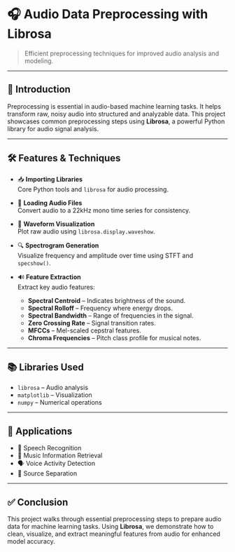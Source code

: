 # 🎧 Audio Data Preprocessing with Librosa

> Efficient preprocessing techniques for improved audio analysis and modeling.

---

## 📌 Introduction

Preprocessing is essential in audio-based machine learning tasks. It helps transform raw, noisy audio into structured and analyzable data. This project showcases common preprocessing steps using **Librosa**, a powerful Python library for audio signal analysis.

---

## 🛠️ Features & Techniques

- 📥 **Importing Libraries**  
  Core Python tools and `librosa` for audio processing.

- 📂 **Loading Audio Files**  
  Convert audio to a 22kHz mono time series for consistency.

- 🌊 **Waveform Visualization**  
  Plot raw audio using `librosa.display.waveshow`.

- 🔍 **Spectrogram Generation**  
  Visualize frequency and amplitude over time using STFT and `specshow()`.

- 🔊 **Feature Extraction**  
  Extract key audio features:
  - **Spectral Centroid** – Indicates brightness of the sound.
  - **Spectral Rolloff** – Frequency where energy drops.
  - **Spectral Bandwidth** – Range of frequencies in the signal.
  - **Zero Crossing Rate** – Signal transition rates.
  - **MFCCs** – Mel-scaled cepstral features.
  - **Chroma Frequencies** – Pitch class profile for musical notes.

---

## 📚 Libraries Used

- `librosa` – Audio analysis
- `matplotlib` – Visualization
- `numpy` – Numerical operations

---

## 🧪 Applications

- 🎤 Speech Recognition  
- 🎵 Music Information Retrieval  
- 🗣️ Voice Activity Detection  
- 🔀 Source Separation  

---

## ✅ Conclusion

This project walks through essential preprocessing steps to prepare audio data for machine learning tasks. Using **Librosa**, we demonstrate how to clean, visualize, and extract meaningful features from audio for enhanced model accuracy.
